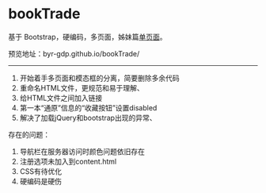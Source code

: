 # bookTrade

基于 Bootstrap，硬编码，多页面，姊妹篇[单页面](https://github.com/byr-gdp/bookTradeSinglePage)。

预览地址：byr-gdp.github.io/bookTrade/

---

1. 开始着手多页面和模态框的分离，简要删除多余代码
2. 重命名HTML文件，更规范和易于理解、
3. 给HTML文件之间加入链接
4. 第一本“通原”信息的“收藏按钮”设置disabled
5. 解决了加载jQuery和bootstrap出现的异常、

存在的问题：
1. 导航栏在服务器访问时颜色问题依旧存在
2. 注册选项未加入到content.html
3. CSS有待优化
4. 硬编码是硬伤

